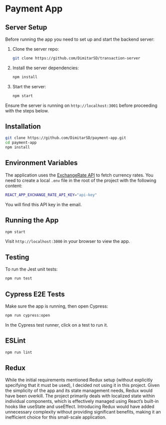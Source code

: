 # Payment App

## Server Setup

Before running the app you need to set up and start the backend server:

1. Clone the server repo:

    ```bash
    git clone https://github.com/DimitarSD/transaction-server
    ```

2. Install the server dependencies:

    ```bash
    npm install
    ```

3. Start the server:

    ```bash
    npm start
    ```

Ensure the server is running on `http://localhost:3001` before proceeding with the steps below.

## Installation

```bash
git clone https://github.com/DimitarSD/payment-app.git
cd payment-app
npm install
```

## Environment Variables

The application uses the [ExchangeRate API](https://v6.exchangerate-api.com) to fetch currency rates. You need to create a local `.env` file in the root of the project with the following content:

```bash
REACT_APP_EXCHANGE_RATE_API_KEY="api-key"
```

You will find this API key in the email.

## Running the App

```bash
npm start
```

Visit `http://localhost:3000` in your browser to view the app.

## Testing

To run the Jest unit tests:

```bash
npm run test
```

## Cypress E2E Tests

Make sure the app is running, then open Cypress:

```bash
npm run cypress:open
```

In the Cypress test runner, click on a test to run it.

## ESLint

```bash
npm run lint
```

## Redux

While the initial requirements mentioned Redux setup (without explicitly specifying that it must be used), I decided not using it in this project. Given the simplicity of the app and its state management needs, Redux would have been overkill. The project primarily deals with localized state within individual components, which is effectively managed using React’s built-in hooks like useState and useEffect. Introducing Redux would have added unnecessary complexity without providing significant benefits, making it an inefficient choice for this small-scale application.
